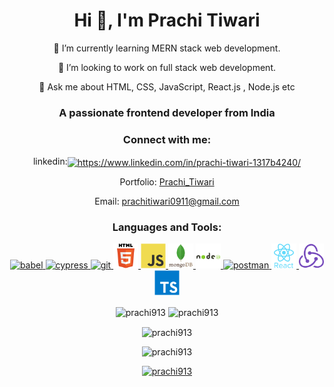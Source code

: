 
 <h1 align="center">Hi 👋, I'm Prachi Tiwari</h1>
     
<p align="center">
🌱 I’m currently learning MERN stack web development.
 </p>
 <p align="center">
👯 I’m looking to work on full stack web development.
 </p>
 <p align="center">
💬 Ask me about HTML, CSS, JavaScript, React.js , Node.js etc
</p>
<h3 align="center">A passionate frontend developer from India</h3>



<h3 align="center">Connect with me:</h3>
<p align="center">
 linkedin:<a href="https://linkedin.com/in/https://www.linkedin.com/in/prachi-tiwari-1317b4240/" target="blank"><img align="center" src="https://raw.githubusercontent.com/rahuldkjain/github-profile-readme-generator/master/src/images/icons/Social/linked-in-alt.svg" alt="https://www.linkedin.com/in/prachi-tiwari-1317b4240/" height="30" width="40" /></a>

</p>
<p align="center">
 Portfolio: <a href="https://644bc4153610be03adb1999a--jocular-genie-6d689e.netlify.app/"> Prachi_Tiwari </a></p>
 
 <p align="center">
Email: <a href="/">prachitiwari0911@gmail.com</a></p>
<p align="center">
 <a href="/"></a></p>
 



<h3 align="center">Languages and Tools:</h3>
<p align="center" margin-bottom="20px"> <a href="https://babeljs.io/" target="_blank" rel="noreferrer"> <img src="https://www.vectorlogo.zone/logos/babeljs/babeljs-icon.svg" alt="babel" width="40" height="40"/> </a> <a href="https://www.cypress.io" target="_blank" rel="noreferrer"> <img src="https://raw.githubusercontent.com/simple-icons/simple-icons/6e46ec1fc23b60c8fd0d2f2ff46db82e16dbd75f/icons/cypress.svg" alt="cypress" width="40" height="40"/> </a> <a href="https://git-scm.com/" target="_blank" rel="noreferrer"> <img src="https://www.vectorlogo.zone/logos/git-scm/git-scm-icon.svg" alt="git" width="40" height="40"/> </a> <a href="https://www.w3.org/html/" target="_blank" rel="noreferrer"> <img src="https://raw.githubusercontent.com/devicons/devicon/master/icons/html5/html5-original-wordmark.svg" alt="html5" width="40" height="40"/> </a> <a href="https://developer.mozilla.org/en-US/docs/Web/JavaScript" target="_blank" rel="noreferrer"> <img src="https://raw.githubusercontent.com/devicons/devicon/master/icons/javascript/javascript-original.svg" alt="javascript" width="40" height="40"/> </a> <a href="https://www.mongodb.com/" target="_blank" rel="noreferrer"> <img src="https://raw.githubusercontent.com/devicons/devicon/master/icons/mongodb/mongodb-original-wordmark.svg" alt="mongodb" width="40" height="40"/> </a> <a href="https://nodejs.org" target="_blank" rel="noreferrer"> <img src="https://raw.githubusercontent.com/devicons/devicon/master/icons/nodejs/nodejs-original-wordmark.svg" alt="nodejs" width="40" height="40"/> </a> <a href="https://postman.com" target="_blank" rel="noreferrer"> <img src="https://www.vectorlogo.zone/logos/getpostman/getpostman-icon.svg" alt="postman" width="40" height="40"/> </a> <a href="https://reactjs.org/" target="_blank" rel="noreferrer"> <img src="https://raw.githubusercontent.com/devicons/devicon/master/icons/react/react-original-wordmark.svg" alt="react" width="40" height="40"/> </a> <a href="https://redux.js.org" target="_blank" rel="noreferrer"> <img src="https://raw.githubusercontent.com/devicons/devicon/master/icons/redux/redux-original.svg" alt="redux" width="40" height="40"/> </a> <a href="https://www.typescriptlang.org/" target="_blank" rel="noreferrer"> <img src="https://raw.githubusercontent.com/devicons/devicon/master/icons/typescript/typescript-original.svg" alt="typescript" width="40" height="40"/> </a> </p>


 <p  align="center">
 <img align="center" src="https://github-readme-stats.vercel.app/api/top-langs?username=prachi913&show_icons=true&locale=en&layout=compact" alt="prachi913" />
<img align="center" src="https://github-readme-stats.vercel.app/api?username=prachi913&show_icons=true&locale=en" alt="prachi913" />


</p>
<p  align="center">
 <img align="center" src="https://github-readme-streak-stats.herokuapp.com/?user=prachi913&" alt="prachi913" />
 
 </p>


</p>
<p align="center"> <img src="https://komarev.com/ghpvc/?username=prachi913&label=Profile%20views&color=0e75b6&style=flat" alt="prachi913" /> </p>

<p align="center"> <a href="https://github.com/ryo-ma/github-profile-trophy"><img src="https://github-profile-trophy.vercel.app/?username=prachi913" alt="prachi913" /></a> </p>


